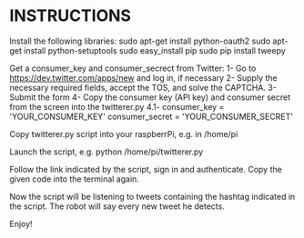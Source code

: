 INSTRUCTIONS
============

Install the following libraries:
sudo apt-get install python-oauth2
sudo apt-get install python-setuptools
sudo easy_install pip
sudo pip install tweepy

Get a consumer_key and consumer_secrect from Twitter:
1- Go to https://dev.twitter.com/apps/new and log in, if necessary
2- Supply the necessary required fields, accept the TOS, and solve the CAPTCHA.
3- Submit the form
4- Copy the consumer key (API key) and consumer secret from the screen into the twitterer.py 
	4.1- consumer_key = 'YOUR_CONSUMER_KEY'
			 consumer_secret = 'YOUR_CONSUMER_SECRET'

Copy twitterer.py script into your raspberrPi, e.g. in /home/pi

Launch the script, e.g. python /home/pi/twitterer.py

Follow the link indicated by the script, sign in and authenticate. Copy the given code into the terminal again.

Now the script will be listening to tweets containing the hashtag indicated in the script. The robot will say every new tweet he detects.

Enjoy!
